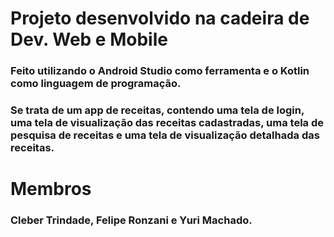 # Projeto desenvolvido na cadeira de Dev. Web e Mobile
### Feito utilizando o Android Studio como ferramenta e o Kotlin como linguagem de programação.
### Se trata de um app de receitas, contendo uma tela de login, uma tela de visualização das receitas cadastradas, uma tela de pesquisa de receitas e uma tela de visualização detalhada das receitas.
# Membros
### Cleber Trindade, Felipe Ronzani e Yuri Machado.
